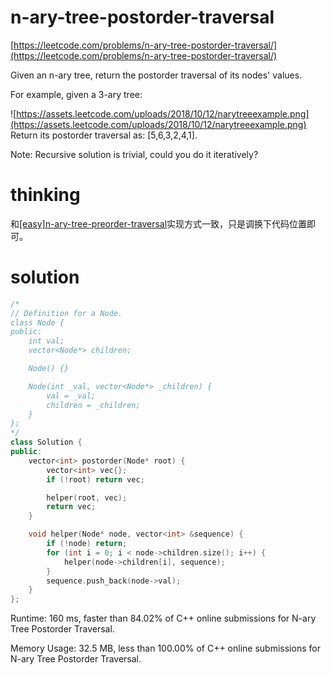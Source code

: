 # n-ary-tree-postorder-traversal

[https://leetcode.com/problems/n-ary-tree-postorder-traversal/](https://leetcode.com/problems/n-ary-tree-postorder-traversal/)

Given an n-ary tree, return the postorder traversal of its nodes' values.

For example, given a 3-ary tree:

![https://assets.leetcode.com/uploads/2018/10/12/narytreeexample.png](https://assets.leetcode.com/uploads/2018/10/12/narytreeexample.png)
Return its postorder traversal as: [5,6,3,2,4,1].

Note:
Recursive solution is trivial, could you do it iteratively?

# thinking

和[[easy]n-ary-tree-preorder-traversal](https://github.com/xuwenzhi/leetcode/blob/master/tree/n-ary-tree-preorder-traversal.md)实现方式一致，只是调换下代码位置即可。

# solution

```c++
/*
// Definition for a Node.
class Node {
public:
    int val;
    vector<Node*> children;

    Node() {}

    Node(int _val, vector<Node*> _children) {
        val = _val;
        children = _children;
    }
};
*/
class Solution {
public:
    vector<int> postorder(Node* root) {
        vector<int> vec{};
        if (!root) return vec;

        helper(root, vec);
        return vec;
    }

    void helper(Node* node, vector<int> &sequence) {
        if (!node) return;
        for (int i = 0; i < node->children.size(); i++) {
            helper(node->children[i], sequence);
        }
        sequence.push_back(node->val);
    }
};
```

Runtime: 160 ms, faster than 84.02% of C++ online submissions for N-ary Tree Postorder Traversal.

Memory Usage: 32.5 MB, less than 100.00% of C++ online submissions for N-ary Tree Postorder Traversal.
